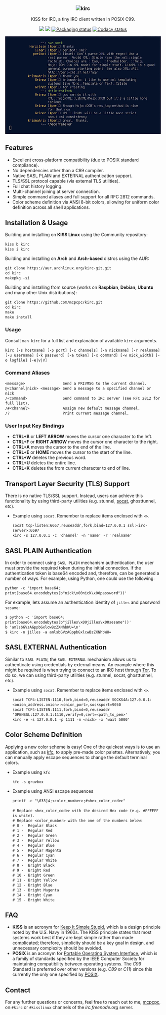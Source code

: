 <!--
  Title: KISS for IRC (kirc)
  Description: A tiny IRC client written in POSIX C99.
  Author: mcpcpc
-->

<h3 align="center">
  <img src="https://raw.githubusercontent.com/mcpcpc/kirc/master/.github/kirc.png" alt="kirc" height="170px">
</h3>

<p align="center">KISS for IRC, a tiny IRC client written in POSIX C99.</p>

<p align="center">
  <a href="./LICENSE"><img src="https://img.shields.io/badge/license-MIT-blue.svg"></a>
  <a href="https://github.com/mcpcpc/kirc/releases"><img src="https://img.shields.io/github/v/release/mcpcpc/kirc.svg"></a>
  <a href="https://repology.org/metapackage/kirc"><img src="https://repology.org/badge/tiny-repos/kirc.svg" alt="Packaging status"></a>
  <a href="https://www.codacy.com/manual/mcpcpc/kirc/dashboard?utm_source=github.com&amp;utm_medium=referral&amp;utm_content=mcpcpc/kirc&amp;utm_campaign=Badge_Grade"><img src="https://app.codacy.com/project/badge/Grade/5616c0ed4b2f4209826038dbc270dbf5" alt="Codacy status"></a>
</p>

<p align="center">
  <img src=".github/example4.png" width="550">
</p>

## Features

*   Excellent cross-platform compatibility (due to POSIX standard compliance).
*   No dependencies other than a C99 compiler.
*   Native SASL PLAIN and EXTERNAL authentication support.
*   TLS/SSL protocol capable (via external TLS utilities).
*   Full chat history logging.
*   Multi-channel joining at server connection.
*   Simple command aliases and full support for all RFC 2812 commands.
*   Color scheme definition via ANSI 8-bit colors, allowing for uniform color definition across all shell applications.

## Installation & Usage

Building and installing on **KISS Linux** using the Community repository:

```shell
kiss b kirc
kiss i kirc
```

Building and installing on **Arch** and **Arch-based** distros using the AUR:

```shell
git clone https://aur.archlinux.org/kirc-git.git
cd kirc
makepkg -si
```

Building and installing from source (works on **Raspbian**, **Debian**, **Ubuntu** and many other Unix distributions):

```shell
git clone https://github.com/mcpcpc/kirc.git
cd kirc
make
make install
```

### Usage

Consult `man kirc` for a full list and explanation of available `kirc` arguments.

```shell
kirc [-s hostname] [-p port] [-c channels] [-n nickname] [-r realname] [-u username] [-k password] [-a token] [-x command] [-w nick_width] [-o logfile] [-e|v|V]
```

### Command Aliases

```shell
<message>                 Send a PRIVMSG to the current channel.
@<channel|nick> <message> Send a message to a specified channel or nick 
/<command>                Send command to IRC server (see RFC 2812 for full list).
/#<channel>               Assign new default message channel.
/?                        Print current message channel.
```

### User Input Key Bindings

*   **CTRL+B** or **LEFT ARROW** moves the cursor one character to the left.
*   **CTRL+F** or **RIGHT ARROW** moves the cursor one character to the right.
*   **CTRL+A** moves the cursor to the end of the line.
*   **CTRL+E** or **HOME** moves the cursor to the start of the line.
*   **CTRL+W** deletes the previous word.
*   **CTRL+U** deletes the entire line.
*   **CTRL+K** deletes the from current character to end of line.

## Transport Layer Security (TLS) Support

There is no native TLS/SSL support. Instead, users can achieve this functionality by using third-party utilities (e.g. stunnel, [socat](https://linux.die.net/man/1/socat), ghosttunnel, etc).

*   Example using `socat`. Remember to replace items enclosed with `<>`.

    ```shell
    socat tcp-listen:6667,reuseaddr,fork,bind=127.0.0.1 ssl:<irc-server>:6697
    kirc -s 127.0.0.1 -c 'channel' -n 'name' -r 'realname'
    ```

## SASL PLAIN Authentication

In order to connect using `SASL PLAIN` mechanism authentication, the user must provide the required token during the initial connection. If the authentication token is base64 encoded and, therefore, can be generated a number of ways. For example, using Python, one could use the following:

```shell
python -c 'import base64; print(base64.encodebytes(b"nick\x00nick\x00password"))'
```

For example, lets assume an authentication identity of `jilles` and password `sesame`:

```shell
$ python -c 'import base64; print(base64.encodebytes(b"jilles\x00jilles\x00sesame"))'
b 'amlsbGVzAGppbGxlcwBzZXNhbWU=\n'
$ kirc -n jilles -a amlsbGVzAGppbGxlcwBzZXNhbWU=
```

## SASL EXTERNAL Authentication

Similar to `SASL PLAIN`, the `SASL EXTERNAL` mechanism allows us to authenticate using credentials by external means. An example where this might be required is when trying to connect to an IRC host through [Tor](https://www.torproject.org/). To do so, we can using third-party utilities (e.g. stunnel, socat, ghosttunnel, etc).

*   Example using `socat`. Remember to replace items enclosed with `<>`.

    ```shell
    socat TCP4-LISTEN:1110,fork,bind=0,reuseaddr SOCKS4A:127.0.0.1:<onion_address.onion>:<onion_port>,socksport=9050
    socat TCP4-LISTEN:1111,fork,bind=0,reuseaddr 'OPENSSL:127.0.0.1:1110,verify=0,cert=<path_to_pem>'
    kirc -e -s 127.0.0.1 -p 1111 -n <nick> -x 'wait 5000'
    ```

## Color Scheme Definition

Applying a new color scheme is easy! One of the quickest ways is to use an application, such as [kfc](https://github.com/mcpcpc/kfc), to apply pre-made color palettes. Alternatively, you can manually apply escape sequences to change the default terminal colors.

*   Example using `kfc`

    ```shell
    kfc -s gruvbox
    ```

*   Example using ANSI escape sequences

    ```shell
    printf -e "\033]4;<color_number>;#<hex_color_code>"

    # Replace <hex_color_code> with the desired Hex code (e.g. #FFFFFF is white).
    # Replace <color_number> with the one of the numbers below:
    # 0 -  Regular Black
    # 1 -  Regular Red
    # 2 -  Regular Green
    # 3 -  Regular Yellow
    # 4 -  Regular Blue
    # 5 -  Regular Magenta
    # 6 -  Regular Cyan
    # 7 -  Regular White
    # 8 -  Bright Black
    # 9 -  Bright Red
    # 10 - Bright Green
    # 11 - Bright Yellow
    # 12 - Bright Blue
    # 13 - Bright Magenta
    # 14 - Bright Cyan
    # 15 - Bright White
    ```

## FAQ

*   **KISS** is an acronym for [Keep It Simple Stupid](https://en.wikipedia.org/wiki/KISS_principle), which is a design principle noted by the U.S. Navy in 1960s. The KISS principle states that most systems work best if they are kept simple rather than made complicated; therefore, simplicity should be a key goal in design, and unnecessary complexity should be avoided.
*   **POSIX** is an acronym for [Portable Operating System Interface](https://opensource.com/article/19/7/what-posix-richard-stallman-explains), which is a family of standards specified by the IEEE Computer Society for maintaining compatibility between operating systems. The *C99* Standard is preferred over other versions (e.g. *C89* or *C11*) since this currently the only one specified by [POSIX](https://pubs.opengroup.org/onlinepubs/9699919799/utilities/c99.html).

## Contact

For any further questions or concerns, feel free to reach out to me, [mcpcpc](https://github.com/mcpcpc), on `#kirc`
or `#kisslinux` channels of the *irc.freenode.org* server.
